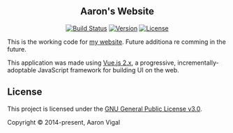 <h2 align="center">Aaron's Website</h2>
<p align="center">
  <a href="https://travis-ci.com/AaronVigal/aaronvigal.com"><img src="https://travis-ci.com/AaronVigal/aaronvigal.com.svg?branch=master" alt="Build Status"></a>
  <a href="https://www.npmjs.com/"><img src="https://img.shields.io/npm/v/npm.svg" alt="Version"></a>
  <a href="https://opensource.org/licenses/gpl-license"><img src="https://img.shields.io/eclipse-marketplace/l/notepad4e.svg" alt="License"></a>
</p>

This is the working code for [my website](https://www.aaronvigal.com). Future additiona re comming in the future.

This application was made using [Vue.js 2.x](https://vuejs.org/), a progressive, incrementally-adoptable JavaScript framework for building UI on the web. 

## License
This project is licensed under the [GNU General Public License v3.0](https://opensource.org/licenses/gpl-license).

Copyright &copy; 2014-present, Aaron Vigal
